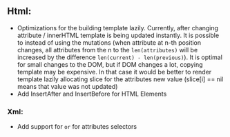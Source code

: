 ## Html:

* Optimizations for the building template lazily. Currently, after changing attribute / innerHTML template is being
  updated instantly. It is possible to instead of using the mutations (when attribute at n-th position changes, all
  attributes from the n to the `len(attributes)` will be increased by the difference `len(current) - len(previous)`). It
  is optimal for small changes to the DOM, but if DOM changes a lot, copying template may be expensive. In that case it
  would be better to render template lazily allocating slice for the attributes new value (slice[i] == nil means that
  value was not updated)
* Add InsertAfter and InsertBefore for HTML Elements

### Xml:

* Add support for `or` for attributes selectors